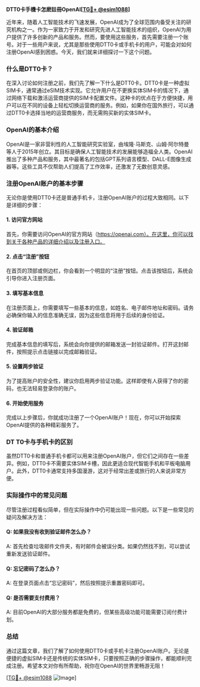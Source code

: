 **DTT0卡手機卡怎麽註冊OpenAI[[TG💪+ @esim1088](https://t.me/s/esim1088)]**

近年来，随着人工智能技术的飞速发展，OpenAI成为了全球范围内备受关注的研究机构之一。作为一家致力于开发和研究先进人工智能技术的组织，OpenAI为用户提供了许多创新的产品和服务。然而，要使用这些服务，首先需要注册一个账号。对于一些用户来说，尤其是那些使用DTT0卡或手机卡的用户，可能会对如何注册OpenAI感到困惑。今天，我们就来详细探讨一下这个问题。

### 什么是DTT0卡？

在深入讨论如何注册之前，我们先了解一下什么是DTT0卡。DTT0卡是一种虚拟SIM卡，通常通过eSIM技术实现。它允许用户在不更换实体SIM卡的情况下，通过网络下载和激活运营商提供的SIM卡配置文件。这种卡的优点在于方便快捷，用户可以在不同的设备上轻松切换运营商的服务。例如，如果你在国外旅行，可以通过DTT0卡选择当地的运营商服务，而无需购买新的实体SIM卡。

### OpenAI的基本介绍

OpenAI是一家非营利性的人工智能研究实验室，由埃隆·马斯克、山姆·阿尔特曼等人于2015年创立。其目标是确保人工智能技术的发展能够造福全人类。OpenAI推出了多种产品和服务，其中最著名的包括GPT系列语言模型、DALL-E图像生成器等。这些工具不仅帮助人们提高了工作效率，还激发了无数创意灵感。

### 注册OpenAI账户的基本步骤

无论你是使用DTT0卡还是普通手机卡，注册OpenAI账户的过程大致相同。以下是详细的步骤：

#### 1. 访问官方网站

首先，你需要访问OpenAI的官方网站（https://openai.com）。在这里，你可以找到关于各种产品的详细介绍以及注册入口。

#### 2. 点击“注册”按钮

在首页的顶部或侧边栏，你会看到一个明显的“注册”按钮。点击该按钮后，系统会引导你进入注册页面。

#### 3. 填写基本信息

在注册页面上，你需要填写一些基本的信息，如姓名、电子邮件地址和密码。请务必确保你输入的信息准确无误，因为这些信息将用于后续的身份验证。

#### 4. 验证邮箱

完成基本信息的填写后，系统会向你提供的邮箱发送一封验证邮件。打开这封邮件，按照提示点击链接以完成邮箱验证。

#### 5. 设置两步验证

为了提高账户的安全性，建议你启用两步验证功能。这样即使有人获得了你的密码，也无法轻易登录你的账户。

#### 6. 开始使用服务

完成以上步骤后，你就成功注册了一个OpenAI账户！现在，你可以开始探索OpenAI提供的各种精彩服务了。

### DT T0卡与手机卡的区别

虽然DTT0卡和普通手机卡都可以用来注册OpenAI账户，但它们之间存在一些差异。例如，DTT0卡不需要实体SIM卡槽，因此更适合现代智能手机和平板电脑用户。此外，DTT0卡通常支持多国漫游，这对于经常出差或旅行的人来说非常方便。

### 实际操作中的常见问题

尽管注册过程看似简单，但在实际操作中仍可能出现一些问题。以下是一些常见的疑问及解决方法：

#### Q: 如果我没有收到验证邮件怎么办？
A: 首先检查垃圾邮件文件夹，有时邮件会被误分类。如果仍然找不到，可以尝试重新发送验证邮件。

#### Q: 忘记密码了怎么办？
A: 在登录页面点击“忘记密码”，然后按照提示重置密码即可。

#### Q: 是否需要支付费用？
A: 目前OpenAI的大部分服务都是免费的，但某些高级功能可能需要订阅付费计划。

### 总结

通过这篇文章，我们了解了如何使用DTT0卡或手机卡注册OpenAI账户。无论是便捷的虚拟SIM卡还是传统的实体SIM卡，只要按照正确的步骤操作，都能顺利完成注册。希望本文对你有所帮助，祝你在OpenAI的世界里畅游无阻！

[[TG💪+ @esim1088](https://t.me/s/esim1088) ![Image](https://i.postimg.cc/4NQfJmqS/Snipaste-2025-05-13-00-14-12.png)]